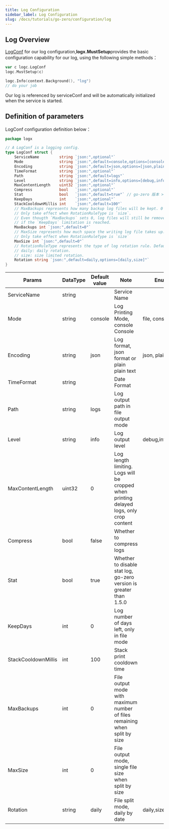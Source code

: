 ```yaml
---
title: Log Configuration
sidebar_label: Log Configuration
slug: /docs/tutorials/go-zero/configuration/log
---
```


## Log Overview

[LogConf](https://github.com/zeromicro/go-zero/blob/master/core/logx/config.go#L4) for our log configuration,**logx.MustSetup**provides the basic configuration capability for our log, using the following simple methods：

```go
var c logc.LogConf
logc.MustSetup(c)

logc.Info(context.Background(), "log")
// do your job
```

Our log is referenced by serviceConf and will be automatically initialized when the service is started.

## Definition of parameters

LogConf configuration definition below：

```go
package logx

// A LogConf is a logging config.
type LogConf struct {
    ServiceName         string `json:",optional"`
    Mode                string `json:",default=console,options=[console,file,volume]"`
    Encoding            string `json:",default=json,options=[json,plain]"`
    TimeFormat          string `json:",optional"`
    Path                string `json:",default=logs"`
    Level               string `json:",default=info,options=[debug,info,error,severe]"`
    MaxContentLength    uint32 `json:",optional"`
    Compress            bool   `json:",optional"`
    Stat                bool   `json:",default=true"` // go-zero 版本 >= 1.5.0 才支持
    KeepDays            int    `json:",optional"`
    StackCooldownMillis int    `json:",default=100"`
    // MaxBackups represents how many backup log files will be kept. 0 means all files will be kept forever.
    // Only take effect when RotationRuleType is `size`.
    // Even thougth `MaxBackups` sets 0, log files will still be removed
    // if the `KeepDays` limitation is reached.
    MaxBackups int `json:",default=0"`
    // MaxSize represents how much space the writing log file takes up. 0 means no limit. The unit is `MB`.
    // Only take effect when RotationRuleType is `size`
    MaxSize int `json:",default=0"`
    // RotationRuleType represents the type of log rotation rule. Default is `daily`.
    // daily: daily rotation.
    // size: size limited rotation.
    Rotation string `json:",default=daily,options=[daily,size]"`
}

```

| Params              | DataType | Default value | Note                                                                                    | Enum Values             |
| ------------------- | -------- | ------------- | --------------------------------------------------------------------------------------- | ----------------------- |
| ServiceName         | string   |               | Service Name                                                                            |                         |
| Mode                | string   | console       | Log Printing Mode, console Console                                                      | file, console           |
| Encoding            | string   | json          | Log format, json format or plain plain text                                             | json, plain             |
| TimeFormat          | string   |               | Date Format                                                                             |                         |
| Path                | string   | logs          | Log output path in file output mode                                                     |                         |
| Level               | string   | info          | Log output level                                                                        | debug,info,error,severe |
| MaxContentLength    | uint32   | 0             | Log length limiting. Logs will be cropped when printing delayed logs, only crop content |                         |
| Compress            | bool     | false         | Whether to compress logs                                                                |                         |
| Stat                | bool     | true          | Whether to disable stat log, go-zero version is greater than 1.5.0                      |                         |
| KeepDays            | int      | 0             | Log number of days left, only in file mode                                              |                         |
| StackCooldownMillis | int      | 100           | Stack print cooldown time                                                               |                         |
| MaxBackups          | int      | 0             | File output mode with maximum number of files remaining when split by size              |                         |
| MaxSize             | int      | 0             | File output mode, single file size when split by size                                   |                         |
| Rotation            | string   | daily         | File split mode, daily by date                                                          | daily,size              |
